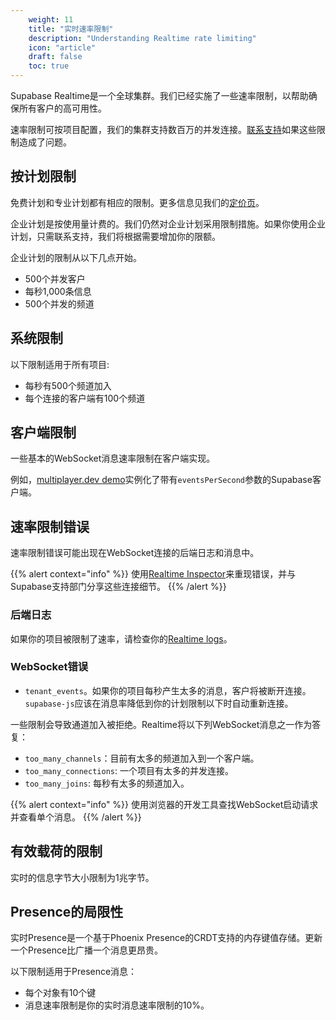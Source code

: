 ```yaml
---
    weight: 11
    title: "实时速率限制"
    description: "Understanding Realtime rate limiting"
    icon: "article"
    draft: false
    toc: true
---
```


Supabase Realtime是一个全球集群。我们已经实施了一些速率限制，以帮助确保所有客户的高可用性。

速率限制可按项目配置，我们的集群支持数百万的并发连接。[联系支持](https://app.supabase.com/support/new)如果这些限制造成了问题。


## 按计划限制

免费计划和专业计划都有相应的限制。更多信息见我们的[定价页](https://supabase.com/pricing)。

企业计划是按使用量计费的。我们仍然对企业计划采用限制措施。如果你使用企业计划，只需联系支持，我们将根据需要增加你的限额。

企业计划的限制从以下几点开始。

- 500个并发客户
- 每秒1,000条信息
- 500个并发的频道


## 系统限制

以下限制适用于所有项目:

- 每秒有500个频道加入
- 每个连接的客户端有100个频道

## 客户端限制

一些基本的WebSocket消息速率限制在客户端实现。

例如，[multiplayer.dev demo](/docs/app/realtime/quickstart#cursor-positions)实例化了带有`eventsPerSecond`参数的Supabase客户端。


## 速率限制错误

速率限制错误可能出现在WebSocket连接的后端日志和消息中。

{{% alert context="info" %}}
使用[Realtime Inspector](https://realtime.supabase.com/inspector/new)来重现错误，并与Supabase支持部门分享这些连接细节。
{{% /alert %}}

### 后端日志

如果你的项目被限制了速率，请检查你的[Realtime logs](https://app.supabase.com/project/_/database/realtime-logs)。

### WebSocket错误

- `tenant_events`。如果你的项目每秒产生太多的消息，客户将被断开连接。`supabase-js`应该在消息率降低到你的计划限制以下时自动重新连接。

一些限制会导致通道加入被拒绝。Realtime将以下列WebSocket消息之一作为答复：

- `too_many_channels`：目前有太多的频道加入到一个客户端。
- `too_many_connections`: 一个项目有太多的并发连接。
- `too_many_joins`: 每秒有太多的频道加入。

{{% alert context="info" %}}
使用浏览器的开发工具查找WebSocket启动请求并查看单个消息。
{{% /alert %}}

## 有效载荷的限制

实时的信息字节大小限制为1兆字节。

##  Presence的局限性

实时Presence是一个基于Phoenix Presence的CRDT支持的内存键值存储。更新一个Presence比广播一个消息更昂贵。

以下限制适用于Presence消息：

- 每个对象有10个键
- 消息速率限制是你的实时消息速率限制的10%。


